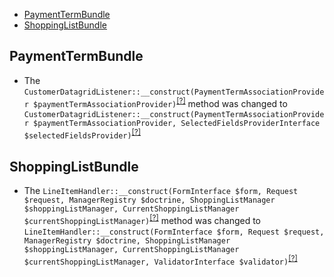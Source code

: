 - [PaymentTermBundle](#paymenttermbundle)
- [ShoppingListBundle](#shoppinglistbundle)

PaymentTermBundle
-----------------
* The `CustomerDatagridListener::__construct(PaymentTermAssociationProvider $paymentTermAssociationProvider)`<sup>[[?]](https://github.com/oroinc/orocommerce/tree/3.1.1/src/Oro/Bundle/PaymentTermBundle/EventListener/CustomerDatagridListener.php#L18 "Oro\Bundle\PaymentTermBundle\EventListener\CustomerDatagridListener")</sup> method was changed to `CustomerDatagridListener::__construct(PaymentTermAssociationProvider $paymentTermAssociationProvider, SelectedFieldsProviderInterface $selectedFieldsProvider)`<sup>[[?]](https://github.com/oroinc/orocommerce/tree/3.1.2/src/Oro/Bundle/PaymentTermBundle/EventListener/CustomerDatagridListener.php#L28 "Oro\Bundle\PaymentTermBundle\EventListener\CustomerDatagridListener")</sup>

ShoppingListBundle
------------------
* The `LineItemHandler::__construct(FormInterface $form, Request $request, ManagerRegistry $doctrine, ShoppingListManager $shoppingListManager, CurrentShoppingListManager $currentShoppingListManager)`<sup>[[?]](https://github.com/oroinc/orocommerce/tree/3.1.1/src/Oro/Bundle/ShoppingListBundle/Form/Handler/LineItemHandler.php#L43 "Oro\Bundle\ShoppingListBundle\Form\Handler\LineItemHandler")</sup> method was changed to `LineItemHandler::__construct(FormInterface $form, Request $request, ManagerRegistry $doctrine, ShoppingListManager $shoppingListManager, CurrentShoppingListManager $currentShoppingListManager, ValidatorInterface $validator)`<sup>[[?]](https://github.com/oroinc/orocommerce/tree/3.1.2/src/Oro/Bundle/ShoppingListBundle/Form/Handler/LineItemHandler.php#L51 "Oro\Bundle\ShoppingListBundle\Form\Handler\LineItemHandler")</sup>

